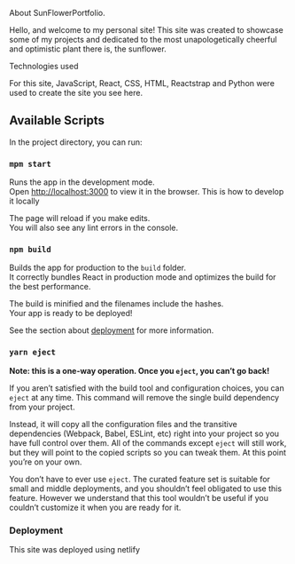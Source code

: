 About SunFlowerPortfolio.

Hello, and welcome to my personal site! This site was created to showcase some of my projects and dedicated to the most unapologetically cheerful and optimistic plant there is, the sunflower.

Technologies used

For this site, JavaScript, React, CSS, HTML, Reactstrap and Python were used to create the site you see here. 

## Available Scripts

In the project directory, you can run:

### `mpm start`

Runs the app in the development mode.<br />
Open [http://localhost:3000](http://localhost:3000) to view it in the browser. This is how to develop it locally

The page will reload if you make edits.<br />
You will also see any lint errors in the console.


### `npm build`

Builds the app for production to the `build` folder.<br />
It correctly bundles React in production mode and optimizes the build for the best performance.

The build is minified and the filenames include the hashes.<br />
Your app is ready to be deployed!

See the section about [deployment](https://facebook.github.io/create-react-app/docs/deployment) for more information.

### `yarn eject`

**Note: this is a one-way operation. Once you `eject`, you can’t go back!**

If you aren’t satisfied with the build tool and configuration choices, you can `eject` at any time. This command will remove the single build dependency from your project.

Instead, it will copy all the configuration files and the transitive dependencies (Webpack, Babel, ESLint, etc) right into your project so you have full control over them. All of the commands except `eject` will still work, but they will point to the copied scripts so you can tweak them. At this point you’re on your own.

You don’t have to ever use `eject`. The curated feature set is suitable for small and middle deployments, and you shouldn’t feel obligated to use this feature. However we understand that this tool wouldn’t be useful if you couldn’t customize it when you are ready for it.



### Deployment

This site was deployed using netlify

